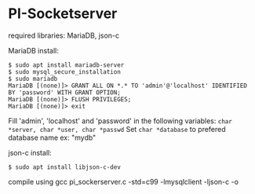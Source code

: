 # PI-Socketserver

required libraries:
MariaDB, json-c
 
MariaDB install:
```
$ sudo apt install mariadb-server
$ sudo mysql_secure_installation
$ sudo mariadb
MariaDB [(none)]> GRANT ALL ON *.* TO 'admin'@'localhost' IDENTIFIED BY 'password' WITH GRANT OPTION;
MariaDB [(none)]> FLUSH PRIVILEGES;
MariaDB [(none)]> exit
```
Fill 'admin', 'localhost' and 'password' in the following variables:
```char *server, char *user, char *passwd```
Set ```char *database``` to prefered database name ex: "mydb"

json-c install:
```
$ sudo apt install libjson-c-dev
```

compile using gcc pi_sockerserver.c -std=c99 -lmysqlclient -ljson-c -o <desired output file>
